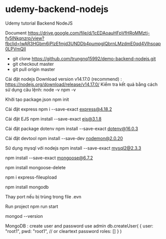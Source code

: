 # udemy-backend-nodejs

Udemy tutorial Backend NodeJS

Document
https://drive.google.com/file/d/1cEDAoauHFpVfHRoMMztj-fy5INkqnzrp/view?fbclid=IwAR3HGbm6iPlzEfmjd3UNDDb4pumpgIQbrnLMzdmE0qd4Vlhsoap0LPVmQII

- git clone https://github.com/trungnq15992/demo-backend-nodejs.git
- git checkout master
- git pull origin master

Cài đặt nodejs
Download version v14.17.0 (recommend) : https://nodejs.org/download/release/v14.17.0/
Kiểm tra kết quả bằng cách sử dụng câu lệnh:
node -v
npm -v

Khởi tạo package.json npm init

Cài đặt express 
npm i --save-exact express@4.18.2

Cài đặt EJS 
npm install --save-exact ejs@3.1.8

Cài đặt package dotenv 
npm install --save-exact dotenv@16.0.3

Cài đặt devtool 
npm install --save-dev nodemon@2.0.20

Sử dụng mysql với nodejs 
npm install --save-exact mysql2@2.3.3

npm install --save-exact mongoose@6.7.2

npm install mongoose-delete

npm i express-fileupload

npm install mongodb


Thay port nếu bị trùng trong file .evn

Run project
npm run start

mongod --version

MongoDB : create user and password
use admin
db.createUser(
{
user: "root1",
pwd: "root1", // or cleartext password
roles: []
}
)
